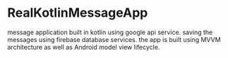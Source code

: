 # RealKotlinMessageApp

message application built in kotlin using google api service. saving the messages using firebase
database services. the app is built using MVVM architecture as well as Android model view lifecycle.
